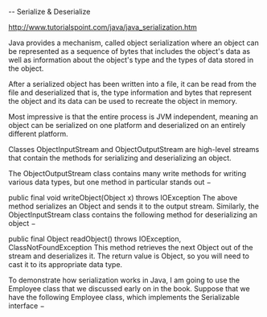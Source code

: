 -- Serialize & Deserialize

http://www.tutorialspoint.com/java/java_serialization.htm

Java provides a mechanism, called object serialization where an object can be represented as a sequence of bytes that includes the object's data as well as information about the object's type and the types of data stored in the object.

After a serialized object has been written into a file, it can be read from the file and deserialized that is, the type information and bytes that represent the object and its data can be used to recreate the object in memory.

Most impressive is that the entire process is JVM independent, meaning an object can be serialized on one platform and deserialized on an entirely different platform.

Classes ObjectInputStream and ObjectOutputStream are high-level streams that contain the methods for serializing and deserializing an object.

The ObjectOutputStream class contains many write methods for writing various data types, but one method in particular stands out −

public final void writeObject(Object x) throws IOException
The above method serializes an Object and sends it to the output stream. Similarly, the ObjectInputStream class contains the following method for deserializing an object −

public final Object readObject() throws IOException, ClassNotFoundException
This method retrieves the next Object out of the stream and deserializes it. The return value is Object, so you will need to cast it to its appropriate data type.

To demonstrate how serialization works in Java, I am going to use the Employee class that we discussed early on in the book. Suppose that we have the following Employee class, which implements the Serializable interface −
